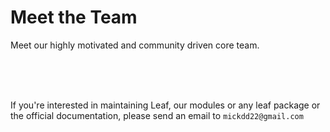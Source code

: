 # Meet the Team

Meet our highly motivated and community driven core team.

<community-team-index/>

<br/>
<br/>
<br/>

If you're interested in maintaining Leaf, our modules or any leaf package or the official documentation, please send an email to `mickdd22@gmail.com`

<br/>
<br/>
